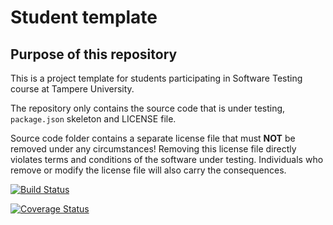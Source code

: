 # Student template

## Purpose of this repository

This is a project template for students participating in Software Testing course
at Tampere University.

The repository only contains the source code that is under testing, `package.json` skeleton
and LICENSE file.

Source code folder contains a separate license file that must **NOT** be removed under any circumstances!
Removing this license file directly violates terms and conditions of the software under testing.
Individuals who remove or modify the license file will also carry the consequences.

[![Build Status](https://app.travis-ci.com/xfkoko/COMP.SE.200.svg?branch=main)](https://app.travis-ci.com/xfkoko/COMP.SE.200)

[![Coverage Status](https://coveralls.io/repos/github/xfkoko/COMP.SE.200/badge.svg?branch=main)](https://coveralls.io/github/xfkoko/COMP.SE.200?branch=main)